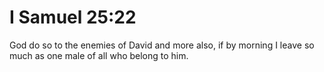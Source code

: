 # I Samuel 25:22

God do so to the enemies of David and more also, if by morning I leave so much as one male of all who belong to him.
